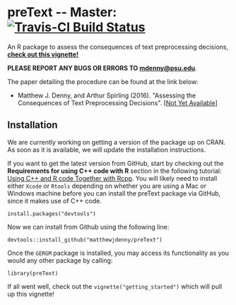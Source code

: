 # preText -- Master: [![Travis-CI Build Status](https://travis-ci.org/matthewjdenny/preptest.svg?branch=master)](https://travis-ci.org/matthewjdenny/preptest) 
An R package to assess the consequences of text preprocessing decisions, **[check out this vignette!](http://www.mjdenny.com/getting_started_with_preText.html)**

**PLEASE REPORT ANY BUGS OR ERRORS TO <mdenny@psu.edu>**. 


The paper detailing the procedure can be found at the link below:

* Matthew J. Denny, and Arthur Spirling (2016). "Assessing the Consequences of Text Preprocessing Decisions". [[Not Yet Available](www.mjdenny.com)]

## Installation
We are currently working on getting a version of the package up on CRAN. As soon
as it is available, we will update the installation instructions.

If you want to get the latest version from GitHub, start by checking out the 
**Requirements for using C++ code with R** section in the following 
tutorial: [Using C++ and R code Together with Rcpp](http://www.mjdenny.com/Rcpp_Intro.html). 
You will likely need to install either `Xcode` or `Rtools` depending on whether 
you are using a Mac or Windows machine before you can install the preText package 
via GitHub, since it makes use of C++ code.

	install.packages("devtools")
   
Now we can install from Github using the following line:

	devtools::install_github("matthewjdenny/preText")

Once the `GERGM` package is installed, you may access its functionality as you 
would any other package by calling:

	library(preText)

If all went well, check out the `vignette("getting_started")` which will pull up 
this vignette!